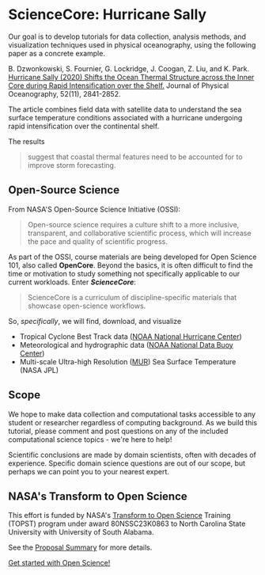 # ScienceCore: Hurricane Sally

Our goal is to develop tutorials for data collection, analysis methods, and visualization techniques used in physical oceanography, using the following paper as a concrete example. 

B. Dzwonkowski, S. Fournier, G. Lockridge, J. Coogan, Z. Liu, and K. Park. [Hurricane Sally (2020) Shifts the Ocean Thermal Structure across the Inner Core during Rapid Intensification over the Shelf.](https://journals.ametsoc.org/view/journals/phoc/52/11/JPO-D-22-0025.1.xml) Journal of Physical Oceanography, 52(11), 2841-2852.

The article combines field data with satellite data to understand the sea surface temperature conditions associated with a hurricane undergoing rapid intensification over the continental shelf.

The results
> suggest that coastal thermal features need to be accounted for to improve storm forecasting.


## Open-Source Science

From NASA'S Open-Source Science Initiative (OSSI):
> Open-source science requires a culture shift to a more inclusive, transparent, and collaborative scientific process, which will increase the pace and quality of scientific progress.

As part of the OSSI, course materials are being developed for Open Science 101, also called **OpenCore**.  Beyond the basics, it is often difficult
to find the time or motivation to study something not specifically applicable to our current workloads.  Enter ***ScienceCore***: 
> ScienceCore is a curriculum of discipline-specific materials that showcase open-science workflows.

So, *specifically*, we will find, download, and visualize
- Tropical Cyclone Best Track data ([NOAA National Hurricane Center](https://www.nhc.noaa.gov/))
- Meteorological and hydrographic data ([NOAA National Data Buoy Center](https://www.ndbc.noaa.gov/))
- Multi-scale Ultra-high Resolution ([MUR](https://podaac.jpl.nasa.gov/dataset/MUR-JPL-L4-GLOB-v4.1)) Sea Surface Temperature (NASA JPL)

## Scope

We hope to make data collection and computational tasks accessible to any student or researcher regardless of computing background.  As we build this tutorial, please comment and post questions on any of the included computational science topics - we're here to help!

Scientific conclusions are made by domain scientists, often with decades of experience. Specific domain science questions are out of our scope, but perhaps we can point you to your nearest expert.

## NASA's Transform to Open Science

This effort is funded by NASA's [Transform to Open Science](https://nasa.github.io/Transform-to-Open-Science) Training (TOPST) program under award 80NSSC23K0863 to North Carolina State University with University of South Alabama.

See the [Proposal Summary](summary.md) for more details.

[Get started with Open Science!](https://nasa.github.io/Transform-to-Open-Science-Book/Open_Science_Cookbook/Your_Open_Science_Journey.html#section-1-core-open-science-skills)


